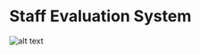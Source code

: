 # Staff Evaluation System

![alt text](https://github.com/gkontogiannhs/StaffEvaluation/blob/main/ERDiagramm.png)

